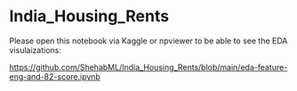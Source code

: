 # India_Housing_Rents
Please open this notebook via Kaggle or npviewer to be able to see the EDA visulaizations:

https://github.com/ShehabML/India_Housing_Rents/blob/main/eda-feature-eng-and-82-score.ipynb
